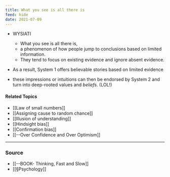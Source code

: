 ```yaml
---
title: What you see is all there is
feed: hide
date: 2021-07-09
---
```

- WYSIATI
	- What you see is all there is, 
	- a phenomenon of how people jump to conclusions based on limited information. 
	- They tend to focus on existing evidence and ignore absent evidence. 

- As a result, System 1 offers believable stories based on limited evidence
- these impressions or intuitions can then be endorsed by System 2 and turn into deep-rooted values and *beliefs*. (LOL!)
	
#### Related Topics
- [[Law of small numbers]]
- [[Assigning cause to random chance]]
- [[Illusion of understanding]]
- [[Hindsight bias]]
- [[Confirmation bias]]
- [[--Over Confidence and Over Optimism]]

--- 

### Source
- [[--BOOK- Thinking, Fast and Slow]]
- [[§Psychology]]